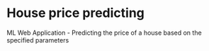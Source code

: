 # House price predicting
ML Web Application - Predicting the price of a house based on the specified parameters
